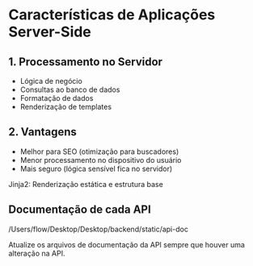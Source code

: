 # Características de Aplicações Server-Side

## 1. Processamento no Servidor

- Lógica de negócio
- Consultas ao banco de dados
- Formatação de dados
- Renderização de templates

## 2. Vantagens

- Melhor para SEO (otimização para buscadores)
- Menor processamento no dispositivo do usuário
- Mais seguro (lógica sensível fica no servidor)

Jinja2: Renderização estática e estrutura base

## Documentação de cada API

/Users/flow/Desktop/Desktop/backend/static/api-doc

Atualize os arquivos de documentação da API sempre que houver uma alteração na API.
